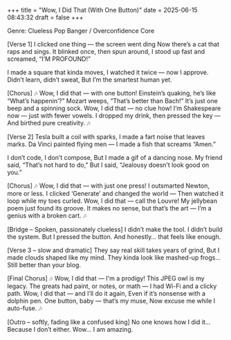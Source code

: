 +++
title = "Wow, I Did That (With One Button)"
date = 2025-06-15 08:43:32
draft = false
+++

Genre: Clueless Pop Banger / Overconfidence Core

[Verse 1]
I clicked one thing — the screen went ding
Now there’s a cat that raps and sings.
It blinked once, then spun around,
I stood up fast and screamed, “I’M PROFOUND!”

I made a square that kinda moves,
I watched it twice — now I approve.
Didn’t learn, didn’t sweat,
But I’m the smartest human yet.

[Chorus]
🎶 Wow, I did that — with one button!
Einstein’s quaking, he’s like “What’s happenin’?”
Mozart weeps, “That’s better than Bach!”
It’s just one beep and a spinning sock.
Wow, I did that — no clue how!
I’m Shakespeare now — just with fewer vowels.
I dropped my drink, then pressed the key —
And birthed pure creativity. 🎶

[Verse 2]
Tesla built a coil with sparks,
I made a fart noise that leaves marks.
Da Vinci painted flying men —
I made a fish that screams “Amen.”

I don’t code, I don’t compose,
But I made a gif of a dancing nose.
My friend said, “That’s not hard to do,”
But I said, “Jealousy doesn’t look good on you.”

[Chorus]
🎶 Wow, I did that — with just one press!
I outsmarted Newton, more or less.
I clicked ‘Generate’ and changed the world —
Then watched it loop while my toes curled.
Wow, I did that — call the Louvre!
My jellybean poem just found its groove.
It makes no sense, but that’s the art —
I’m a genius with a broken cart. 🎶

[Bridge – Spoken, passionately clueless]
I didn’t make the tool.
I didn’t build the system.
But I pressed the button.
And honestly… that feels like enough.

[Verse 3 – slow and dramatic]
They say real skill takes years of grind,
But I made clouds shaped like my mind.
They kinda look like mashed-up frogs…
Still better than your blog.

[Final Chorus]
🎶 Wow, I did that — I'm a prodigy!
This JPEG owl is my legacy.
The greats had paint, or notes, or math —
I had Wi-Fi and a clicky path.
Wow, I did that — and I’ll do it again,
Even if it’s nonsense with a dolphin pen.
One button, baby — that’s my muse,
Now excuse me while I auto-fuse. 🎶

[Outro – softly, fading like a confused king]
No one knows how I did it...
Because I don’t either.
Wow… I am amazing.
